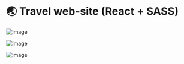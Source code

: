 # 🌏 Travel web-site (React + SASS)

![image](https://github.com/Lunat11cc/travel-react/assets/107105044/af5dadf0-19d6-4fd8-9251-1f1b2b8a9163)

![image](https://github.com/Lunat11cc/travel-react/assets/107105044/8a89140e-ab5d-4310-a947-63996f562469)

![image](https://github.com/Lunat11cc/travel-react/assets/107105044/e6576e76-4fcf-4254-b214-d27b2a571fa7)
